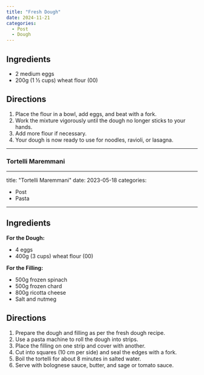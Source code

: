 ```yaml
---
title: "Fresh Dough"
date: 2024-11-21
categories:
  - Post
  - Dough
---
```


## Ingredients
- 2 medium eggs  
- 200g (1 ½ cups) wheat flour (00)

## Directions
1. Place the flour in a bowl, add eggs, and beat with a fork.  
2. Work the mixture vigorously until the dough no longer sticks to your hands.  
3. Add more flour if necessary.  
4. Your dough is now ready to use for noodles, ravioli, or lasagna.

---

### Tortelli Maremmani

---
title: "Tortelli Maremmani"
date: 2023-05-18
categories:
  - Post
  - Pasta
---

## Ingredients
**For the Dough:**  
- 4 eggs  
- 400g (3 cups) wheat flour (00)  

**For the Filling:**  
- 500g frozen spinach  
- 500g frozen chard  
- 800g ricotta cheese  
- Salt and nutmeg  

## Directions
1. Prepare the dough and filling as per the fresh dough recipe.  
2. Use a pasta machine to roll the dough into strips.  
3. Place the filling on one strip and cover with another.  
4. Cut into squares (10 cm per side) and seal the edges with a fork.  
5. Boil the tortelli for about 8 minutes in salted water.  
6. Serve with bolognese sauce, butter, and sage or tomato sauce.
